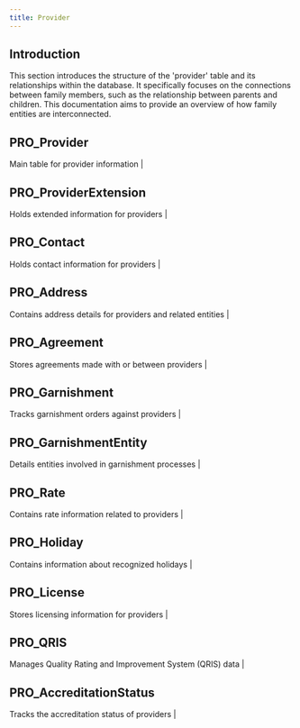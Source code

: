 ```yaml
---
title: Provider
---
```


## Introduction
This section introduces the structure of the 'provider' table and its relationships within the database. It specifically focuses on the connections between family members, such as the relationship between parents and children. This documentation aims to provide an overview of how family entities are interconnected.

## PRO_Provider
 Main table for provider information                           |

## PRO_ProviderExtension 
 Holds extended information for providers                      |

## PRO_Contact    
 Holds contact information for providers                       |

## PRO_Address    
 Contains address details for providers and related entities   |

## PRO_Agreement   
 Stores agreements made with or between providers              |

## PRO_Garnishment  
 Tracks garnishment orders against providers                   |

## PRO_GarnishmentEntity   
Details entities involved in garnishment processes            |

## PRO_Rate                
Contains rate information related to providers                |

## PRO_Holiday             
Contains information about recognized holidays                |

## PRO_License             
Stores licensing information for providers                    |

## PRO_QRIS                
Manages Quality Rating and Improvement System (QRIS) data     |

## PRO_AccreditationStatus 
 Tracks the accreditation status of providers                  |


